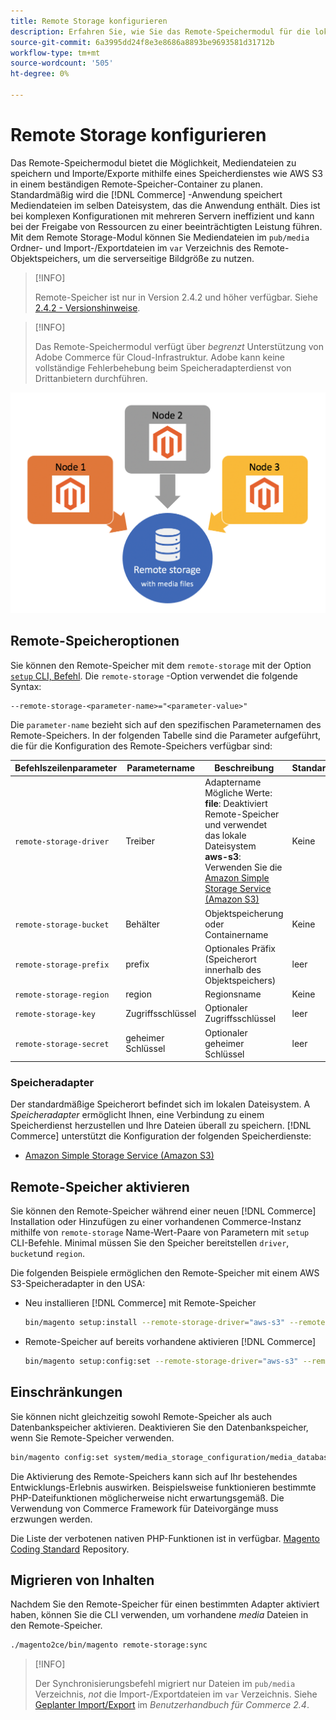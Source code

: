 ```yaml
---
title: Remote Storage konfigurieren
description: Erfahren Sie, wie Sie das Remote-Speichermodul für die lokale Commerce-Anwendung konfigurieren.
source-git-commit: 6a3995dd24f8e3e8686a8893be9693581d31712b
workflow-type: tm+mt
source-wordcount: '505'
ht-degree: 0%

---
```


# Remote Storage konfigurieren

Das Remote-Speichermodul bietet die Möglichkeit, Mediendateien zu speichern und Importe/Exporte mithilfe eines Speicherdienstes wie AWS S3 in einem beständigen Remote-Speicher-Container zu planen. Standardmäßig wird die [!DNL Commerce] -Anwendung speichert Mediendateien im selben Dateisystem, das die Anwendung enthält. Dies ist bei komplexen Konfigurationen mit mehreren Servern ineffizient und kann bei der Freigabe von Ressourcen zu einer beeinträchtigten Leistung führen. Mit dem Remote Storage-Modul können Sie Mediendateien im `pub/media` Ordner- und Import-/Exportdateien im `var` Verzeichnis des Remote-Objektspeichers, um die serverseitige Bildgröße zu nutzen.

>[!INFO]
>
>Remote-Speicher ist nur in Version 2.4.2 und höher verfügbar. Siehe [2.4.2 - Versionshinweise](https://devdocs.magento.com/guides/v2.4/release-notes/open-source-2-4-2.html).

>[!INFO]
>
>Das Remote-Speichermodul verfügt über _begrenzt_ Unterstützung von Adobe Commerce für Cloud-Infrastruktur. Adobe kann keine vollständige Fehlerbehebung beim Speicheradapterdienst von Drittanbietern durchführen.

![Schemabild](../../assets/configuration/remote-storage-schema.png)

## Remote-Speicheroptionen

Sie können den Remote-Speicher mit dem `remote-storage` mit der Option [`setup` CLI, Befehl][setup]. Die `remote-storage` -Option verwendet die folgende Syntax:

```text
--remote-storage-<parameter-name>="<parameter-value>"
```

Die `parameter-name` bezieht sich auf den spezifischen Parameternamen des Remote-Speichers. In der folgenden Tabelle sind die Parameter aufgeführt, die für die Konfiguration des Remote-Speichers verfügbar sind:

| Befehlszeilenparameter | Parametername | Beschreibung | Standardwert |
|--- |--- |--- |--- |
| `remote-storage-driver` | Treiber | Adaptername<br>Mögliche Werte:<br>**file**: Deaktiviert Remote-Speicher und verwendet das lokale Dateisystem <br>**aws-s3**: Verwenden Sie die [Amazon Simple Storage Service (Amazon S3)](remote-storage-aws-s3.md) | Keine |
| `remote-storage-bucket` | Behälter | Objektspeicherung oder Containername | Keine |
| `remote-storage-prefix` | prefix | Optionales Präfix (Speicherort innerhalb des Objektspeichers) | leer |
| `remote-storage-region` | region | Regionsname | Keine |
| `remote-storage-key` | Zugriffsschlüssel | Optionaler Zugriffsschlüssel | leer |
| `remote-storage-secret` | geheimer Schlüssel | Optionaler geheimer Schlüssel | leer |

### Speicheradapter

Der standardmäßige Speicherort befindet sich im lokalen Dateisystem. A _Speicheradapter_ ermöglicht Ihnen, eine Verbindung zu einem Speicherdienst herzustellen und Ihre Dateien überall zu speichern. [!DNL Commerce] unterstützt die Konfiguration der folgenden Speicherdienste:

- [Amazon Simple Storage Service (Amazon S3)](remote-storage-aws-s3.md)

## Remote-Speicher aktivieren

Sie können den Remote-Speicher während einer neuen [!DNL Commerce] Installation oder Hinzufügen zu einer vorhandenen Commerce-Instanz mithilfe von `remote-storage` Name-Wert-Paare von Parametern mit `setup` CLI-Befehle. Minimal müssen Sie den Speicher bereitstellen `driver`, `bucket`und `region`.

Die folgenden Beispiele ermöglichen den Remote-Speicher mit einem AWS S3-Speicheradapter in den USA:

- Neu installieren [!DNL Commerce] mit Remote-Speicher

   ```bash
   bin/magento setup:install --remote-storage-driver="aws-s3" --remote-storage-bucket="myBucket" --remote-storage-region="us-east-1"
   ```

- Remote-Speicher auf bereits vorhandene aktivieren [!DNL Commerce]

   ```bash
   bin/magento setup:config:set --remote-storage-driver="aws-s3" --remote-storage-bucket="myBucket" --remote-storage-region="us-east-1"
   ```

## Einschränkungen

Sie können nicht gleichzeitig sowohl Remote-Speicher als auch Datenbankspeicher aktivieren. Deaktivieren Sie den Datenbankspeicher, wenn Sie Remote-Speicher verwenden.

```bash
bin/magento config:set system/media_storage_configuration/media_database 0
```

Die Aktivierung des Remote-Speichers kann sich auf Ihr bestehendes Entwicklungs-Erlebnis auswirken. Beispielsweise funktionieren bestimmte PHP-Dateifunktionen möglicherweise nicht erwartungsgemäß. Die Verwendung von Commerce Framework für Dateivorgänge muss erzwungen werden.

Die Liste der verbotenen nativen PHP-Funktionen ist in verfügbar. [Magento Coding Standard] Repository.

## Migrieren von Inhalten

Nachdem Sie den Remote-Speicher für einen bestimmten Adapter aktiviert haben, können Sie die CLI verwenden, um vorhandene _media_ Dateien in den Remote-Speicher.

```bash
./magento2ce/bin/magento remote-storage:sync
```

>[!INFO]
>
>Der Synchronisierungsbefehl migriert nur Dateien im `pub/media` Verzeichnis, _not_ die Import-/Exportdateien im `var` Verzeichnis. Siehe [Geplanter Import/Export][import-export] im _Benutzerhandbuch für Commerce 2.4_.

<!-- link definitions -->

[import-export]: https://docs.magento.com/user-guide/system/data-scheduled-import-export.html
[nginx-module]: http://nginx.org/en/docs/http/ngx_http_image_filter_module.html
[Magento Coding Standard]: https://github.com/magento/magento-coding-standard/blob/develop/Magento2/Sniffs/Functions/DiscouragedFunctionSniff.php
[setup]: https://devdocs.magento.com/guides/v2.4/install-gde/install/cli/install-cli-subcommands-deployment.html#instgde-cli-subcommands-configphp
